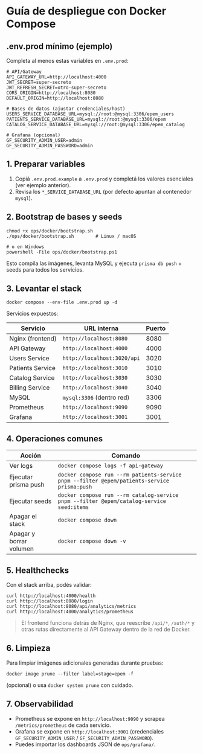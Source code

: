 # Guía de despliegue con Docker Compose

## .env.prod mínimo (ejemplo)
Completa al menos estas variables en `.env.prod`:
```
# API/Gateway
API_GATEWAY_URL=http://localhost:4000
JWT_SECRET=super-secreto
JWT_REFRESH_SECRET=otro-super-secreto
CORS_ORIGIN=http://localhost:8080
DEFAULT_ORIGIN=http://localhost:8080

# Bases de datos (ajustar credenciales/host)
USERS_SERVICE_DATABASE_URL=mysql://root:@mysql:3306/epem_users
PATIENTS_SERVICE_DATABASE_URL=mysql://root:@mysql:3306/epem
CATALOG_SERVICE_DATABASE_URL=mysql://root:@mysql:3306/epem_catalog

# Grafana (opcional)
GF_SECURITY_ADMIN_USER=admin
GF_SECURITY_ADMIN_PASSWORD=admin
```

## 1. Preparar variables

1. Copiá `.env.prod.example` a `.env.prod` y completá los valores esenciales (ver ejemplo anterior).
2. Revisa los `*_SERVICE_DATABASE_URL` (por defecto apuntan al contenedor `mysql`).

## 2. Bootstrap de bases y seeds

```
chmod +x ops/docker/bootstrap.sh
./ops/docker/bootstrap.sh        # Linux / macOS

# o en Windows
powershell -File ops/docker/bootstrap.ps1
```

Esto compila las imágenes, levanta MySQL y ejecuta `prisma db push` + seeds para todos los servicios.

## 3. Levantar el stack

```
docker compose --env-file .env.prod up -d
```

Servicios expuestos:

| Servicio          | URL interna                 | Puerto |
| ----------------- | --------------------------- | ------ |
| Nginx (frontend)  | `http://localhost:8080`     | 8080   |
| API Gateway       | `http://localhost:4000`     | 4000   |
| Users Service     | `http://localhost:3020/api` | 3020   |
| Patients Service  | `http://localhost:3010`     | 3010   |
| Catalog Service   | `http://localhost:3030`     | 3030   |
| Billing Service   | `http://localhost:3040`     | 3040   |
| MySQL             | `mysql:3306` (dentro red)   | 3306   |
| Prometheus        | `http://localhost:9090`     | 9090   |
| Grafana           | `http://localhost:3001`     | 3001   |

## 4. Operaciones comunes

| Acción                   | Comando                                                                                     |
| ------------------------ | ------------------------------------------------------------------------------------------- |
| Ver logs                 | `docker compose logs -f api-gateway`                                                         |
| Ejecutar prisma push     | `docker compose run --rm patients-service pnpm --filter @epem/patients-service prisma:push` |
| Ejecutar seeds           | `docker compose run --rm catalog-service pnpm --filter @epem/catalog-service seed:items`    |
| Apagar el stack          | `docker compose down`                                                                        |
| Apagar y borrar volumen  | `docker compose down -v`                                                                     |

## 5. Healthchecks

Con el stack arriba, podés validar:

```
curl http://localhost:4000/health
curl http://localhost:8080/login
curl http://localhost:8080/api/analytics/metrics
curl http://localhost:4000/analytics/prometheus
```

> El frontend funciona detrás de Nginx, que reescribe `/api/*`, `/auth/*` y otras rutas directamente al API Gateway dentro de la red de Docker.

## 6. Limpieza

Para limpiar imágenes adicionales generadas durante pruebas:

```
docker image prune --filter label=stage=epem -f
```

(opcional) o usa `docker system prune` con cuidado.

## 7. Observabilidad
- Prometheus se expone en `http://localhost:9090` y scrapea `/metrics/prometheus` de cada servicio.
- Grafana se expone en `http://localhost:3001` (credenciales `GF_SECURITY_ADMIN_USER` / `GF_SECURITY_ADMIN_PASSWORD`).
- Puedes importar los dashboards JSON de `ops/grafana/`.

